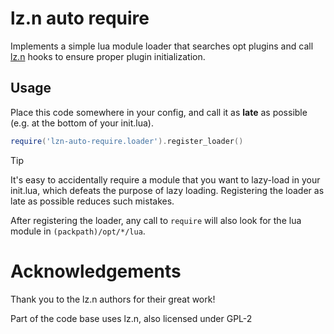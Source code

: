 # lz.n auto require

Implements a simple lua module loader that searches opt plugins and call
[lz.n](https://github.com/nvim-neorocks/lz.n) hooks to ensure proper plugin initialization.

## Usage

Place this code somewhere in your config, and call it as **late** as possible (e.g. at the bottom
of your init.lua). 

```lua
require('lzn-auto-require.loader').register_loader()
```

> [!TIP]
>
> It's easy to accidentally require a module that you want to lazy-load in your init.lua, which
> defeats the purpose of lazy loading. Registering the loader as late as possible reduces such
> mistakes.

After registering the loader, any call to `require` will also look for the lua module in
`(packpath)/opt/*/lua`.

# Acknowledgements

Thank you to the lz.n authors for their great work!

Part of the code base uses lz.n, also licensed under GPL-2

